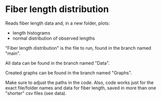 # Fiber length distribution

Reads fiber length data and, in a new folder, plots:

- length histograms
- normal distribution of observed lengths

"Fiber length distribution" is the file to run, found in the branch named "main".

All data can be found in the branch named "Data".

Created graphs can be found in the branch named "Graphs".

Make sure to adjust the paths in the code. Also, code works just for the exact file/folder names and data for fiber length, saved in more than one "shorter" csv files (see data).
